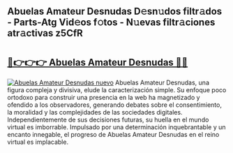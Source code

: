 ## Abuelas Amateur Desnudas D𝚎sn𝚞dos filtr𝚊dos - Parts-Atg Vid𝚎os f𝚘tos - N𝚞evas filtr𝚊ciones atr𝚊ctivas z5CfR

# <h2><a href="http://mb2ecxx.tromn.icu/?c=Abuelas+Amateur+Desnudas">🔗👉👉👉 Abuelas Amateur Desnudas 🔗🔗</a></h2>

[![Abuelas Amateur Desnudas nuevo](https://i.imgur.com/pEAQMta.gif)](http://mb2ecxx.tromn.icu/?c=Abuelas+Amateur+Desnudas)
Abuelas Amateur Desnudas, una figura compleja y divisiva, elude la caracterización simple. Su enfoque poco ortodoxo para construir una presencia en la web ha magnetizado y ofendido a los observadores, generando debates sobre el consentimiento, la moralidad y las complejidades de las sociedades digitales. Independientemente de sus decisiones futuras, su huella en el mundo virtual es imborrable. Impulsado por una determinación inquebrantable y un encanto innegable, el progreso de Abuelas Amateur Desnudas en el reino virtual es implacable.
